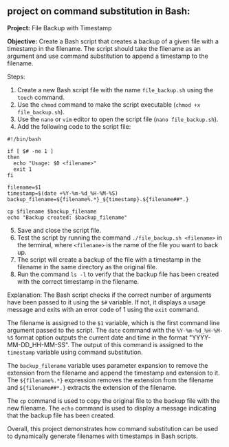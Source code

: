 ## project on command substitution in Bash:

**Project:** File Backup with Timestamp

**Objective:**
Create a Bash script that creates a backup of a given file with a timestamp in the filename. The script should take the filename as an argument and use command substitution to append a timestamp to the filename.

Steps:
1. Create a new Bash script file with the name `file_backup.sh` using the `touch` command.
2. Use the `chmod` command to make the script executable (`chmod +x file_backup.sh`).
3. Use the `nano` or `vim` editor to open the script file (`nano file_backup.sh`).
4. Add the following code to the script file:

```
#!/bin/bash

if [ $# -ne 1 ]
then
  echo "Usage: $0 <filename>"
  exit 1
fi

filename=$1
timestamp=$(date +%Y-%m-%d_%H-%M-%S)
backup_filename=${filename%.*}_${timestamp}.${filename##*.}

cp $filename $backup_filename
echo "Backup created: $backup_filename"
```

5. Save and close the script file.
6. Test the script by running the command `./file_backup.sh <filename>` in the terminal, where `<filename>` is the name of the file you want to back up.
7. The script will create a backup of the file with a timestamp in the filename in the same directory as the original file.
8. Run the command `ls -l` to verify that the backup file has been created with the correct timestamp in the filename.

Explanation:
The Bash script checks if the correct number of arguments have been passed to it using the `$#` variable. If not, it displays a usage message and exits with an error code of 1 using the `exit` command.

The filename is assigned to the `$1` variable, which is the first command line argument passed to the script. The `date` command with the `%Y-%m-%d_%H-%M-%S` format option outputs the current date and time in the format "YYYY-MM-DD_HH-MM-SS". The output of this command is assigned to the `timestamp` variable using command substitution.

The `backup_filename` variable uses parameter expansion to remove the extension from the filename and append the timestamp and extension to it. The `${filename%.*}` expression removes the extension from the filename and `${filename##*.}` extracts the extension of the filename.

The `cp` command is used to copy the original file to the backup file with the new filename. The `echo` command is used to display a message indicating that the backup file has been created.

Overall, this project demonstrates how command substitution can be used to dynamically generate filenames with timestamps in Bash scripts.